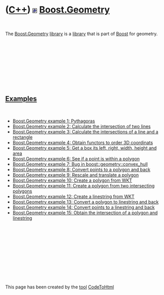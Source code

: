 



 

 

 

 

 

([C++](Cpp.md)) ![Boost](PicBoost.png) [Boost.Geometry](CppGeometry.md)
=========================================================================

 

The [Boost.Geometry](CppGeometry.md) [library](CppLibrary.md) is a
[library](CppLibrary.md) that is part of [Boost](CppBoost.md) for
geometry.

 

 

 

 

 

[Examples](CppExample.md)
--------------------------

 

-   [Boost.Geometry example 1: Pythagoras](CppBoostGeometryExample1.md)
-   [Boost.Geometry example 2: Calculate the intersection of two
    lines](CppBoostGeometryExample2.md)
-   [Boost.Geometry example 3: Calculate the intersections of a line and
    a rectangle](CppBoostGeometryExample3.md)
-   [Boost.Geometry example 4: Obtain functors to order 3D
    coordinats](CppBoostGeometryExample4.md)
-   [Boost.Geometry example 5: Get a box its left, right, width, height
    and area](CppBoostGeometryExample5.md)
-   [Boost.Geometry example 6: See if a point is within a
    polygon](CppBoostGeometryExample6.md)
-   [Boost.Geometry example 7: Bug in
    boost::geometry::convex\_hull](CppBoostGeometryExample7.md)
-   [Boost.Geometry example 8: Convert points to a polygon and
    back](CppBoostGeometryExample8.md)
-   [Boost.Geometry example 9: Rescale and translate a
    polygon](CppBoostGeometryExample9.md)
-   [Boost.Geometry example 10: Create a polygon from
    WKT](CppBoostGeometryExample10.md)
-   [Boost.Geometry example 11: Create a polygon from two intersecting
    polygons](CppBoostGeometryExample11.md)
-   [Boost.Geometry example 12: Create a linestring from
    WKT](CppBoostGeometryExample12.md)
-   [Boost.Geometry example 13: Convert a polygon to linestring and
    back](CppBoostGeometryExample13.md)
-   [Boost.Geometry example 14: Convert points to a linestring and
    back](CppBoostGeometryExample14.md)
-   [Boost.Geometry example 15: Obtain the intersection of a polygon and
    linestring](CppBoostGeometryExample15.md)

 

 

 

 

 





 




This page has been created by the [tool](Tools.md)
[CodeToHtml](ToolCodeToHtml.md)
